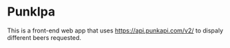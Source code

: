 # PunkIpa 

This is a front-end web app that uses <https://api.punkapi.com/v2/> to dispaly different beers requested.


